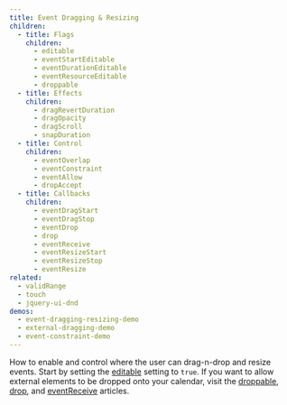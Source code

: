 ```yaml
---
title: Event Dragging & Resizing
children:
  - title: Flags
    children:
      - editable
      - eventStartEditable
      - eventDurationEditable
      - eventResourceEditable
      - droppable
  - title: Effects
    children:
      - dragRevertDuration
      - dragOpacity
      - dragScroll
      - snapDuration
  - title: Control
    children:
      - eventOverlap
      - eventConstraint
      - eventAllow
      - dropAccept
  - title: Callbacks
    children:
      - eventDragStart
      - eventDragStop
      - eventDrop
      - drop
      - eventReceive
      - eventResizeStart
      - eventResizeStop
      - eventResize
related:
  - validRange
  - touch
  - jquery-ui-dnd
demos:
  - event-dragging-resizing-demo
  - external-dragging-demo
  - event-constraint-demo
---
```


How to enable and control where the user can drag-n-drop and resize events. Start by setting the [editable](editable) setting to `true`. If you want to allow external elements to be dropped onto your calendar, visit the [droppable](droppable), [drop](drop), and [eventReceive](eventReceive) articles.
